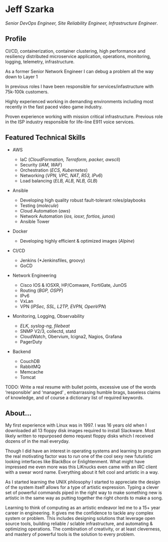 # Jeff Szarka

*Senior DevOps Engineer, Site Reliability Engineer, Infrastructure Engineer*. 


## Profile

CI/CD, containerization, container clustering, high performance and resiliency distributed microservice application, operations, monitoring, logging, telemetry, infrastructure.

As a former Senior Network Engineer I can debug a problem all the way down to Layer 1

 In previous roles I have been responsible for services/infastructure with 75k-100k customers.

Highly experienced working in demanding environments including most recently in the fast paced video game industry.

Proven experience working with mission critical infrastructure. Previous role in the ISP industry responsible for life-line E911 voice services. 

## Featured Technical Skills

- AWS 
  - IaC (*CloudFormation, Terraform, packer, awscli*)
  - Security (*IAM, WAF*)
  - Orchestration (*ECS, Kubernetes*)
  - Networking (*VPN, VPC, NAT, R53, IPv6*)
  - Load balancing (*ELB, ALB, NLB, GLB*)
- Ansible 
  - Developing high quality robust fault-tolerant roles/playbooks
  - Testing (*molecule*)
  - Cloud Automation (*aws*)
  - Network Automation (*ios, iosxr, fortios, junos*)
  - Ansible Tower
- Docker
  - Developing highly efficient & optimized images (*Alpine*)
- CI/CD
  - Jenkins (*Jenkinsfiles, groovy)
  - GoCD
- Network Engineering 
  - Cisco IOS & IOSXR, HP/Comware, FortiGate, JunOS
  - Routing (*BGP, OSPF*)
  - IPv6
  - VxLan
  - VPN (*IPSec, SSL, L2TP, EVPN, OpenVPN*)

- Monitoring, Logging, Observability 
  - *ELK, syslog-ng, filebeat*
  - SNMP V2/3, collectd, statd
  - CloudWatch, Obervium, Icigna2, Nagios, Grafana
  - PagerDuty

- Backend 
  - CouchDB
  - RabbitMQ
  - Memcache
  - Tomcat


TODO: Write a real resume with bullet points, excessive use of the words ‘responsible’ and ‘managed’ ,  embarrassing humble brags, baseless claims of knowledge, and of course a dictionary list of required keywords. 


## About...

My first experience with Linux was in 1997. I was 16 years old when I downloaded all 13 floppy disk images required to install Slackware. Most likely written to repurposed demo request floppy disks which I received dozens of in the mail everyday. 

Though I did have an interest in operating systems and learning to program the real motivating factor was to run one of the cool sexy new futuristic looking interfaces like BlackBox or Enlightenment. What might have impressed me even more was this LiKnucks even came with an IRC client with a swear word name. Everything about it felt cool and artistic in a way. 

As I started learning the UNIX philosophy I started to appreciate the design of the system itself allows for a type of artistic expression. Typing a clever set of powerful commands piped in the right way to make something new is artistic in the same way as putting together the right chords to make a song. 

Learning to think of computing as an artistic endeavor led me to a 15+ year career in engineering. It gives me the confidence to tackle any complex system or problem. This includes designing solutions that leverage open source tools, building reliable / sclable infrastructure, and automating & optimizing operations. The combination of creativity, or at least cleverness, and mastery of powerful tools is the solution to every problem. 

